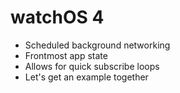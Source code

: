 # watchOS 4

* Scheduled background networking
* Frontmost app state
* Allows for quick subscribe loops
* Let's get an example together

